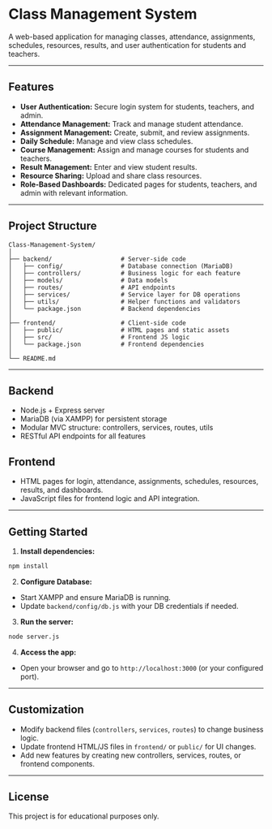 # Class Management System

A web-based application for managing classes, attendance, assignments, schedules, resources, results, and user authentication for students and teachers.

---

## Features

* **User Authentication:** Secure login system for students, teachers, and admin.
* **Attendance Management:** Track and manage student attendance.
* **Assignment Management:** Create, submit, and review assignments.
* **Daily Schedule:** Manage and view class schedules.
* **Course Management:** Assign and manage courses for students and teachers.
* **Result Management:** Enter and view student results.
* **Resource Sharing:** Upload and share class resources.
* **Role-Based Dashboards:** Dedicated pages for students, teachers, and admin with relevant information.

---

## Project Structure

```
Class-Management-System/
│
├── backend/                   # Server-side code
│   ├── config/                # Database connection (MariaDB)
│   ├── controllers/           # Business logic for each feature
│   ├── models/                # Data models
│   ├── routes/                # API endpoints
│   ├── services/              # Service layer for DB operations
│   ├── utils/                 # Helper functions and validators
│   └── package.json           # Backend dependencies
│
├── frontend/                  # Client-side code
│   ├── public/                # HTML pages and static assets
│   ├── src/                   # Frontend JS logic
│   └── package.json           # Frontend dependencies
│
└── README.md
```

---

## Backend

* Node.js + Express server
* MariaDB (via XAMPP) for persistent storage
* Modular MVC structure: controllers, services, routes, utils
* RESTful API endpoints for all features

## Frontend

* HTML pages for login, attendance, assignments, schedules, resources, results, and dashboards.
* JavaScript files for frontend logic and API integration.

---

## Getting Started

1. **Install dependencies:**

```bash
npm install
```

2. **Configure Database:**

* Start XAMPP and ensure MariaDB is running.
* Update `backend/config/db.js` with your DB credentials if needed.

3. **Run the server:**

```bash
node server.js
```

4. **Access the app:**

* Open your browser and go to `http://localhost:3000` (or your configured port).

---

## Customization

* Modify backend files (`controllers`, `services`, `routes`) to change business logic.
* Update frontend HTML/JS files in `frontend/` or `public/` for UI changes.
* Add new features by creating new controllers, services, routes, or frontend components.

---

## License

This project is for educational purposes only.

